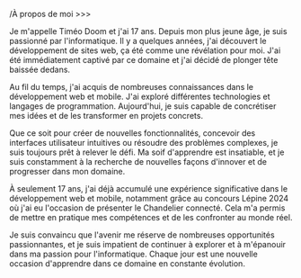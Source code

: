 /À propos de moi >>>

Je m'appelle Timéo Doom et j'ai 17 ans. Depuis mon plus jeune âge, je suis passionné par l'informatique. Il y a quelques années, j'ai découvert le développement de sites web, ça été comme une révélation pour moi. J'ai été immédiatement captivé par ce domaine et j'ai décidé de plonger tête baissée dedans.

Au fil du temps, j'ai acquis de nombreuses connaissances dans le développement web et mobile. J'ai exploré différentes technologies et langages de programmation. Aujourd'hui, je suis capable de concrétiser mes idées et de les transformer en projets concrets.

Que ce soit pour créer de nouvelles fonctionnalités, concevoir des interfaces utilisateur intuitives ou résoudre des problèmes complexes, je suis toujours prêt à relever le défi. Ma soif d'apprendre est insatiable, et je suis constamment à la recherche de nouvelles façons d'innover et de progresser dans mon domaine.

À seulement 17 ans, j'ai déjà accumulé une expérience significative dans le développement web et mobile, notamment grâce au concours Lépine 2024 où j'ai eu l'occasion de présenter le Chandelier connecté. Cela m'a permis de mettre en pratique mes compétences et de les confronter au monde réel.

Je suis convaincu que l'avenir me réserve de nombreuses opportunités passionnantes, et je suis impatient de continuer à explorer et à m'épanouir dans ma passion pour l'informatique. Chaque jour est une nouvelle occasion d'apprendre dans ce domaine en constante évolution.
